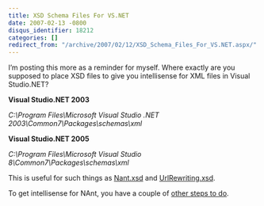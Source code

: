 ```yaml
---
title: XSD Schema Files For VS.NET
date: 2007-02-13 -0800
disqus_identifier: 18212
categories: []
redirect_from: "/archive/2007/02/12/XSD_Schema_Files_For_VS.NET.aspx/"
---
```


I’m posting this more as a reminder for myself. Where exactly are you
supposed to place XSD files to give you intellisense for XML files in
Visual Studio.NET?

**Visual Studio.NET 2003**

*C:\\Program Files\\Microsoft Visual Studio .NET
2003\\Common7\\Packages\\schemas\\xml*

**Visual Studio.NET 2005**

*C:\\Program Files\\Microsoft Visual Studio
8\\Common7\\Packages\\schemas\\xml*

This is useful for such things as
[Nant.xsd](http://nant.sourceforge.net/ "Nant") and
[UrlRewriting.xsd](http://www.urlrewriting.net/ "UrlRewriting Library").

To get intellisense for NAnt, you have a couple of [other steps to
do](http://nant.sourceforge.net/faq.html#enable-intellisense "Enable Intellisense in VS.NET").

